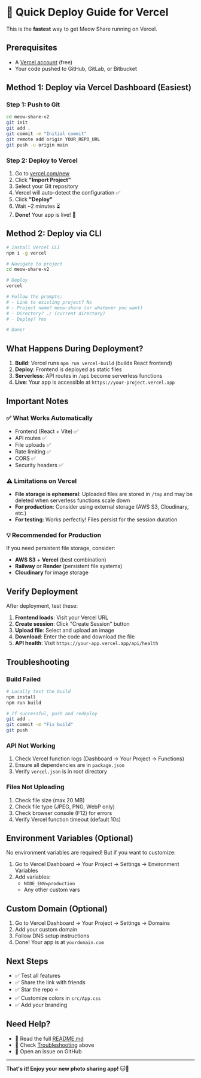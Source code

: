 # 🚀 Quick Deploy Guide for Vercel

This is the **fastest** way to get Meow Share running on Vercel.

## Prerequisites

- A [Vercel account](https://vercel.com/signup) (free)
- Your code pushed to GitHub, GitLab, or Bitbucket

## Method 1: Deploy via Vercel Dashboard (Easiest)

### Step 1: Push to Git

```bash
cd meow-share-v2
git init
git add .
git commit -m "Initial commit"
git remote add origin YOUR_REPO_URL
git push -u origin main
```

### Step 2: Deploy to Vercel

1. Go to [vercel.com/new](https://vercel.com/new)
2. Click **"Import Project"**
3. Select your Git repository
4. Vercel will auto-detect the configuration ✅
5. Click **"Deploy"**
6. Wait ~2 minutes ⏳
7. **Done!** Your app is live! 🎉

## Method 2: Deploy via CLI

```bash
# Install Vercel CLI
npm i -g vercel

# Navigate to project
cd meow-share-v2

# Deploy
vercel

# Follow the prompts:
# - Link to existing project? No
# - Project name? meow-share (or whatever you want)
# - Directory? ./ (current directory)
# - Deploy? Yes

# Done!
```

## What Happens During Deployment?

1. **Build**: Vercel runs `npm run vercel-build` (builds React frontend)
2. **Deploy**: Frontend is deployed as static files
3. **Serverless**: API routes in `/api` become serverless functions
4. **Live**: Your app is accessible at `https://your-project.vercel.app`

## Important Notes

### ✅ What Works Automatically

- Frontend (React + Vite) ✅
- API routes ✅
- File uploads ✅
- Rate limiting ✅
- CORS ✅
- Security headers ✅

### ⚠️ Limitations on Vercel

- **File storage is ephemeral**: Uploaded files are stored in `/tmp` and may be deleted when serverless functions scale down
- **For production**: Consider using external storage (AWS S3, Cloudinary, etc.)
- **For testing**: Works perfectly! Files persist for the session duration

### 💡 Recommended for Production

If you need persistent file storage, consider:
- **AWS S3** + **Vercel** (best combination)
- **Railway** or **Render** (persistent file systems)
- **Cloudinary** for image storage

## Verify Deployment

After deployment, test these:

1. **Frontend loads**: Visit your Vercel URL
2. **Create session**: Click "Create Session" button
3. **Upload file**: Select and upload an image
4. **Download**: Enter the code and download the file
5. **API health**: Visit `https://your-app.vercel.app/api/health`

## Troubleshooting

### Build Failed

```bash
# Locally test the build
npm install
npm run build

# If successful, push and redeploy
git add .
git commit -m "Fix build"
git push
```

### API Not Working

1. Check Vercel function logs (Dashboard → Your Project → Functions)
2. Ensure all dependencies are in `package.json`
3. Verify `vercel.json` is in root directory

### Files Not Uploading

1. Check file size (max 20 MB)
2. Check file type (JPEG, PNG, WebP only)
3. Check browser console (F12) for errors
4. Verify Vercel function timeout (default 10s)

## Environment Variables (Optional)

No environment variables are required! But if you want to customize:

1. Go to Vercel Dashboard → Your Project → Settings → Environment Variables
2. Add variables:
   - `NODE_ENV=production`
   - Any other custom vars

## Custom Domain (Optional)

1. Go to Vercel Dashboard → Your Project → Settings → Domains
2. Add your custom domain
3. Follow DNS setup instructions
4. Done! Your app is at `yourdomain.com`

## Next Steps

- ✅ Test all features
- ✅ Share the link with friends
- ✅ Star the repo ⭐
- ✅ Customize colors in `src/App.css`
- ✅ Add your branding

## Need Help?

- 📖 Read the full [README.md](./README.md)
- 🐛 Check [Troubleshooting](#troubleshooting) above
- 💬 Open an issue on GitHub

---

**That's it! Enjoy your new photo sharing app!** 🐱📸
